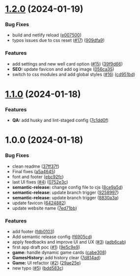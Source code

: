 # [1.2.0](https://github.com/felixbouveret/shifumi/compare/v1.1.0...v1.2.0) (2024-01-19)


### Bug Fixes

* build and netlify reload ([e007500](https://github.com/felixbouveret/shifumi/commit/e0075008ba352530d1bd8ca450fee0790f903ec8))
* typos issues due to css reset ([#17](https://github.com/felixbouveret/shifumi/issues/17)) ([909dfa9](https://github.com/felixbouveret/shifumi/commit/909dfa9f5e0a24412c388b2b47f9bdd767013839))


### Features

* add settings and new well card option ([#15](https://github.com/felixbouveret/shifumi/issues/15)) ([39f9d66](https://github.com/felixbouveret/shifumi/commit/39f9d66ac6dedf849045ef8ce4c3dd06e6f008c6))
* **SEO:** update favicon and add og image ([056ca35](https://github.com/felixbouveret/shifumi/commit/056ca357d710b38801ffe0185e9eb98ac3bc62b1))
* switch to css modules and add global styles ([#16](https://github.com/felixbouveret/shifumi/issues/16)) ([cd951bd](https://github.com/felixbouveret/shifumi/commit/cd951bd2e2f5e4c681b0e4c68f822561a2eea1da))

# [1.1.0](https://github.com/felixbouveret/shifumi/compare/v1.0.0...v1.1.0) (2024-01-18)


### Features

* **QA:** add husky and lint-staged config ([7c1dd0f](https://github.com/felixbouveret/shifumi/commit/7c1dd0f05e4852a3d9bb468cc47774b65458aebd))

# 1.0.0 (2024-01-18)


### Bug Fixes

* clean readme ([37ff37f](https://github.com/felixbouveret/shifumi/commit/37ff37fcd5a5e226576372b5cef79e271157392d))
* Final fixes ([a5a4645](https://github.com/felixbouveret/shifumi/commit/a5a4645b00d22c5c773289caf6e27b345122fd0d))
* font and footer ([ebc92fc](https://github.com/felixbouveret/shifumi/commit/ebc92fc68f9649a34fe2526ca4a3f23505f148cb))
* last UI fixes ([#4](https://github.com/felixbouveret/shifumi/issues/4)) ([0752e3c](https://github.com/felixbouveret/shifumi/commit/0752e3ce0ccb3fad4f1699c197101df968d38eab))
* **semantic-release:** change config file to cjs ([8ce9a5d](https://github.com/felixbouveret/shifumi/commit/8ce9a5d3c4b61342b76cd3b7f699780eb1b3cbe5))
* **semantic-release:** update branch trigger ([9258997](https://github.com/felixbouveret/shifumi/commit/925899787cf4d48c19afdfcf373980b067866669))
* **semantic-release:** update branch trigger ([8830a3a](https://github.com/felixbouveret/shifumi/commit/8830a3a0632c87c117caccb8d4b83e19e32f896b))
* update favicon ([6424882](https://github.com/felixbouveret/shifumi/commit/6424882af080d78103ef7b09d29e2b1e7efe40e9))
* update website name ([7ed71bb](https://github.com/felixbouveret/shifumi/commit/7ed71bbca441b281fd333b105eaa2731042cc9fb))


### Features

* add footer ([fdb0103](https://github.com/felixbouveret/shifumi/commit/fdb0103e94a223a378c931b6930dc8309466e67b))
* Add semantic release config ([f6905cd](https://github.com/felixbouveret/shifumi/commit/f6905cd7ac5708e1b8e36e08ce87b9b4c6ecd30f))
* apply feedbacks and improve UI and UX ([#3](https://github.com/felixbouveret/shifumi/issues/3)) ([adb6cab](https://github.com/felixbouveret/shifumi/commit/adb6cab508150799e34ec55d5afdea5adc9188c6))
* first app draft poc ([#1](https://github.com/felixbouveret/shifumi/issues/1)) ([9e5c9e9](https://github.com/felixbouveret/shifumi/commit/9e5c9e9c7dde6632ba74b4db63fd3dd5e4a907a4))
* **game:** handle dynamic game cards ([cabe308](https://github.com/felixbouveret/shifumi/commit/cabe3088a8630497d4bec3cf24300a95a26553f8))
* **GamesHistory:** add history clear ([7d814ad](https://github.com/felixbouveret/shifumi/commit/7d814ad45a99e16e79f9f516c0113bdb085b4021))
* **Game:** UI refactor ([#2](https://github.com/felixbouveret/shifumi/issues/2)) ([29ae25e](https://github.com/felixbouveret/shifumi/commit/29ae25ef6c0d845b9446ab7cd86a9560c516112c))
* new typo ([#5](https://github.com/felixbouveret/shifumi/issues/5)) ([bdd583c](https://github.com/felixbouveret/shifumi/commit/bdd583c4e737afde97e526a54d3f90d2ffad47e5))
